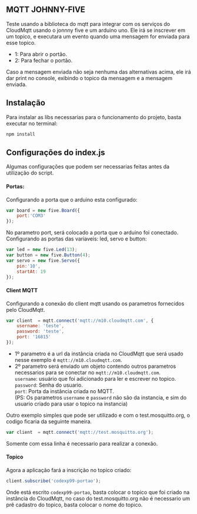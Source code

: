 ## MQTT JOHNNY-FIVE

Teste usando a biblioteca do mqtt para integrar com os serviços do CloudMqtt usando o jonnny five e um arduino uno.
Ele irá se inscrever em um topico, e executara um evento quando uma mensagem for enviada para esse topico.  

* 1: Para abrir o portão.
* 2: Para fechar o portão.

Caso a mensagem enviada não seja nenhuma das alternativas acima, ele irá dar print no console, exibindo o topico da mensagem e a mensagem enviada.

## Instalação

Para instalar as libs necessarias para o funcionamento do projeto, basta executar no terminal:
```sh
npm install
```

## Configurações do index.js

Algumas configurações que podem ser necessarias feitas antes da utilização do script.

#### Portas:
Configurando a porta que o arduino esta configurado:

```js
var board = new five.Board({
    port:'COM3'
});
```
No parametro port, será colocado a porta que o arduino foi conectado.  
Configurando as portas das variaveis: led, servo e button:

```js
var led = new five.Led(13); 
var button = new five.Button(4);
var servo = new five.Servo({
    pin:'10',
    startAt: 19
});
```

#### Client MQTT

Configurando a conexão do client mqtt usando os parametros fornecidos pelo CloudMqtt.

```js
var client  = mqtt.connect('mqtt://m10.cloudmqtt.com', {
    username: 'teste',
    password: 'teste',
    port: '16815'
});
```

* 1º parametro é a url da instância criada no CloudMqtt que será usado nesse exemplo é `mqtt://m10.cloudmqtt.com`.
* 2º parametro será enviado um objeto contendo outros parametros necessarios para se conectar no `mqtt://m10.cloudmqtt.com`.  
`username`: usuário que foi adicionado para ler e escrever no topico.  
`password`: Senha do usuario.  
`port`: Porta da instância criada no MQTT.  
(PS: Os parametros `username` e `password` não são da instancia, e sim do usuario criado para usar o topico na instancia)

Outro exemplo simples que pode ser utilizado e com o test.mosquitto.org, o codigo ficaria da seguinte maneira.

```js
var client  = mqtt.connect('mqtt://test.mosquitto.org');
```

Somente com essa linha é necessario para realizar a conexão.

#### Topico

Agora a aplicação fará a inscrição no topico criado:

```js
client.subscribe('codexp99-portao');
```

Onde está escrito `codexp99-portao`, basta colocar o topico que foi criado na instância do CloudMqtt, no caso do test.mosquitto.org não é necessario um prê cadastro do topico, basta colocar o nome do topico.
